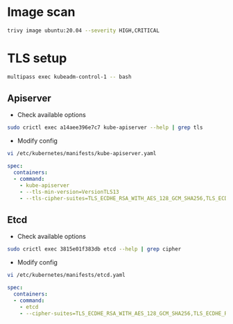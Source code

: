 
# Image scan

```bash
trivy image ubuntu:20.04 --severity HIGH,CRITICAL
```

# TLS setup

```bash
multipass exec kubeadm-control-1 -- bash
```

## Apiserver

- Check available options
```bash
sudo crictl exec a14aee396e7c7 kube-apiserver --help | grep tls
```

- Modify config
```bash
vi /etc/kubernetes/manifests/kube-apiserver.yaml
```
```yaml
spec:
  containers:
  - command:
    - kube-apiserver
    - --tls-min-version=VersionTLS13
    - --tls-cipher-suites=TLS_ECDHE_RSA_WITH_AES_128_GCM_SHA256,TLS_ECDHE_RSA_WITH_AES_256_GCM_SHA384
```

## Etcd

- Check available options
```bash
sudo crictl exec 3815e01f383db etcd --help | grep cipher
```

- Modify config
```bash
vi /etc/kubernetes/manifests/etcd.yaml
```
```yaml
spec:
  containers:
  - command:
    - etcd
    - --cipher-suites=TLS_ECDHE_RSA_WITH_AES_128_GCM_SHA256,TLS_ECDHE_RSA_WITH_AES_256_GCM_SHA384
```
